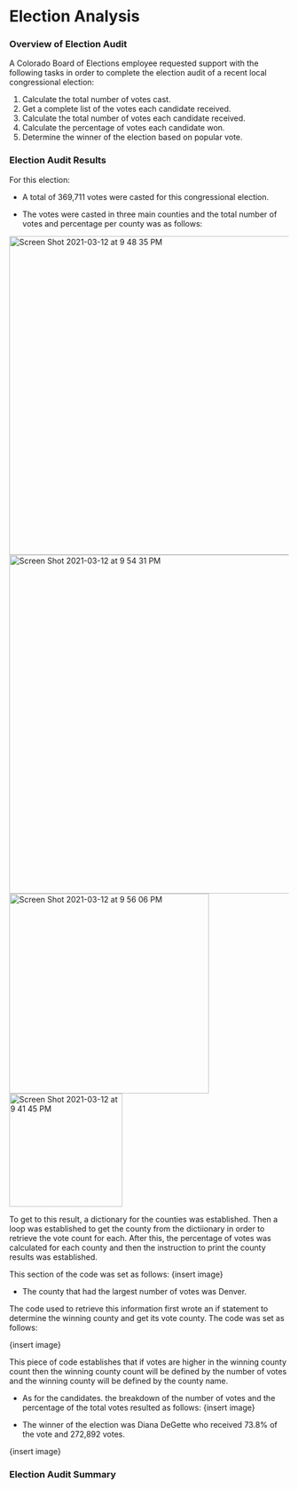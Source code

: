 # Election Analysis

### Overview of Election Audit
A Colorado Board of Elections employee requested support with the following tasks in order to complete the election audit of a recent local congressional election:

1. Calculate the total number of votes cast.
2. Get a complete list of the votes each candidate received.
3. Calculate the total number of votes each candidate received.
4. Calculate the percentage of votes each candidate won.
5. Determine the winner of the election based on popular vote.


### Election Audit Results
For this election:

- A total of 369,711 votes were casted for this congressional election.

- The votes were casted in three main counties and the total number of votes and percentage per county was as follows:
<img width="574" alt="Screen Shot 2021-03-12 at 9 48 35 PM" src="https://user-images.githubusercontent.com/78698456/111016903-5e87ad00-837e-11eb-873f-f3ae48f3d7ce.png">

<img width="610" alt="Screen Shot 2021-03-12 at 9 54 31 PM" src="https://user-images.githubusercontent.com/78698456/111016905-60ea0700-837e-11eb-902f-3fe935994a86.png">

<img width="360" alt="Screen Shot 2021-03-12 at 9 56 06 PM" src="https://user-images.githubusercontent.com/78698456/111016907-634c6100-837e-11eb-9f71-bb3b3e6a9c97.png">

<img width="204" alt="Screen Shot 2021-03-12 at 9 41 45 PM" src="https://user-images.githubusercontent.com/78698456/111016909-65aebb00-837e-11eb-9f34-da31c518e8d3.png">


To get to this result, a dictionary for the counties was established. Then a loop was established to get the county from the dictiionary in order to retrieve the vote count for each. After this, the percentage of votes was calculated for each county and then the instruction to print the county results was established.

This section of the code was set as follows:
{insert image}

- The county that had the largest number of votes was Denver.

The code used to retrieve this information first wrote an if statement to determine the winning county and get its vote county. The code was set as follows:

{insert image}

This piece of code establishes that if votes are higher in the winning county count then the winning county count will be defined by the number of votes and the winning county will be defined by the county name.

- As for the candidates. the breakdown of the number of votes and the percentage of the total votes resulted as follows:
{insert image}

- The winner of the election was Diana DeGette who received 73.8% of the vote and 272,892 votes.

{insert image}

### Election Audit Summary


